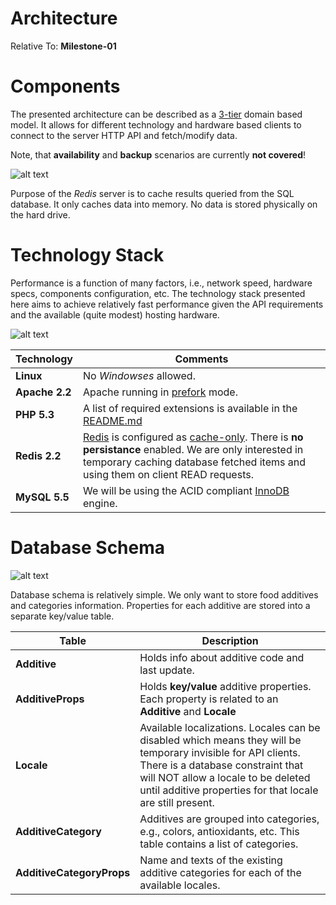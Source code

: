 Architecture
==================

Relative To: **Milestone-01**

# Components

The presented architecture can be described as a [3-tier](http://en.wikipedia.org/wiki/Multitier_architecture) domain based model. It allows for different technology and hardware based clients to connect to the server HTTP API and fetch/modify data.

Note, that **availability** and **backup** scenarios are currently **not covered**!

![alt text](https://raw.github.com/petarov/e-additives.server/master/docs/eadditives_architecture.png "Components")

Purpose of the _Redis_ server is to cache results queried from the SQL database. It only caches data into memory. No data is stored physically on the hard drive.

# Technology Stack

Performance is a function of many factors, i.e., network speed, hardware specs, components configuration, etc. The technology stack presented here aims to achieve relatively fast performance given the API requirements and the available (quite modest) hosting hardware.

![alt text](https://raw.github.com/petarov/e-additives.server/master/docs/eadditives_components_stack.png "Deployment Stack")

Technology | Comments
------|------------
**Linux** | No _Windowses_ allowed.
**Apache 2.2** | Apache running in [prefork](http://httpd.apache.org/docs/2.2/mod/prefork.html) mode.
**PHP 5.3** | A list of required extensions is available in the [README.md](../README.md)
**Redis 2.2** | [Redis](http://redis.io/) is configured as [cache-only](http://redis.io/topics/config). There is **no persistance** enabled. We are only interested in temporary caching database fetched items and using them on client READ requests.
**MySQL 5.5** | We will be using the ACID compliant [InnoDB](http://dev.mysql.com/doc/refman/5.5/en/innodb-storage-engine.html) engine.


# Database Schema

![alt text](https://raw.github.com/petarov/e-additives.server/master/docs/eadditives_database.png "Database Schema")

Database schema is relatively simple. We only want to store food additives and categories information. Properties for each additive are stored into a separate key/value table. 

Table | Description
------|------------
**Additive** | Holds info about additive code and last update.
**AdditiveProps** | Holds **key/value** additive properties. Each property is related to an **Additive** and **Locale**
**Locale** | Available localizations. Locales can be disabled which means they will be temporary invisible for API clients. There is a database constraint that will NOT allow a locale to be deleted until additive properties for that locale are still present.
**AdditiveCategory** | Additives are grouped into categories, e.g., colors, antioxidants, etc. This table contains a list of categories.
**AdditiveCategoryProps** | Name and texts of the existing additive categories for each of the available locales.
